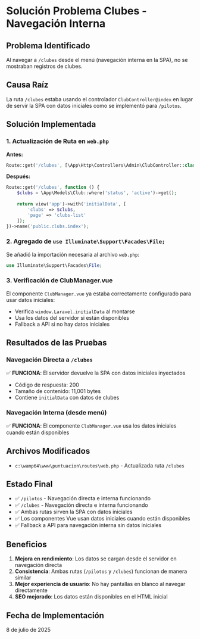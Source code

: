 # Solución Problema Clubes - Navegación Interna

## Problema Identificado
Al navegar a `/clubes` desde el menú (navegación interna en la SPA), no se mostraban registros de clubes.

## Causa Raíz
La ruta `/clubes` estaba usando el controlador `ClubController@index` en lugar de servir la SPA con datos iniciales como se implementó para `/pilotos`.

## Solución Implementada

### 1. Actualización de Ruta en `web.php`

**Antes:**
```php
Route::get('/clubes', [\App\Http\Controllers\Admin\ClubController::class, 'index'])->name('public.clubs.index');
```

**Después:**
```php
Route::get('/clubes', function () {
    $clubs = \App\Models\Club::where('status', 'active')->get();
    
    return view('app')->with('initialData', [
        'clubs' => $clubs,
        'page' => 'clubs-list'
    ]);
})->name('public.clubs.index');
```

### 2. Agregado de `use Illuminate\Support\Facades\File;`
Se añadió la importación necesaria al archivo `web.php`:
```php
use Illuminate\Support\Facades\File;
```

### 3. Verificación de ClubManager.vue
El componente `ClubManager.vue` ya estaba correctamente configurado para usar datos iniciales:
- Verifica `window.Laravel.initialData` al montarse
- Usa los datos del servidor si están disponibles
- Fallback a API si no hay datos iniciales

## Resultados de las Pruebas

### Navegación Directa a `/clubes`
✅ **FUNCIONA**: El servidor devuelve la SPA con datos iniciales inyectados
- Código de respuesta: 200
- Tamaño de contenido: 11,001 bytes
- Contiene `initialData` con datos de clubes

### Navegación Interna (desde menú)
✅ **FUNCIONA**: El componente `ClubManager.vue` usa los datos iniciales cuando están disponibles

## Archivos Modificados
- `c:\wamp64\www\puntuacion\routes\web.php` - Actualizada ruta `/clubes`

## Estado Final
- ✅ `/pilotos` - Navegación directa e interna funcionando
- ✅ `/clubes` - Navegación directa e interna funcionando
- ✅ Ambas rutas sirven la SPA con datos iniciales
- ✅ Los componentes Vue usan datos iniciales cuando están disponibles
- ✅ Fallback a API para navegación interna sin datos iniciales

## Beneficios
1. **Mejora en rendimiento**: Los datos se cargan desde el servidor en navegación directa
2. **Consistencia**: Ambas rutas (`/pilotos` y `/clubes`) funcionan de manera similar
3. **Mejor experiencia de usuario**: No hay pantallas en blanco al navegar directamente
4. **SEO mejorado**: Los datos están disponibles en el HTML inicial

## Fecha de Implementación
8 de julio de 2025
